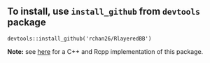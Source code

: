 ## To install, use `install_github` from `devtools` package

```
devtools::install_github('rchan26/RlayeredBB')
```

**Note:** see [here](https://github.com/rchan26/layeredBB) for a C++ and Rcpp implementation of this package. 
